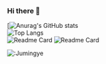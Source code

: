 ### Hi there 👋

<!--
**Jumingye/Jumingye** is a ✨ _special_ ✨ repository because its `README.md` (this file) appears on your GitHub profile.

Here are some ideas to get you started:

- 🔭 I’m currently working on ...
- 🌱 I’m currently learning ...
- 👯 I’m looking to collaborate on ...
- 🤔 I’m looking for help with ...
- 💬 Ask me about ...
- 📫 How to reach me: ...
- 😄 Pronouns: ...
- ⚡ Fun fact: ...
-->

[![Anurag's GitHub stats](https://github-readme-stats.vercel.app/api?username=Jumingye&show_icons=true&theme=radical)
<br/>
![Top Langs](https://github-readme-stats.vercel.app/api/top-langs/?username=Jumingye&show_icons=true&theme=radical)
<br/>
![Readme Card](https://github-readme-stats.vercel.app/api/pin/?username=Jumingye&repo=IDE&show_icons=true&theme=radical)
![Readme Card](https://github-readme-stats.vercel.app/api/pin/?username=Jumingye&repo=IDRLP&show_icons=true&theme=radical)

![:Jumingye](https://count.getloli.com/get/@:name)


